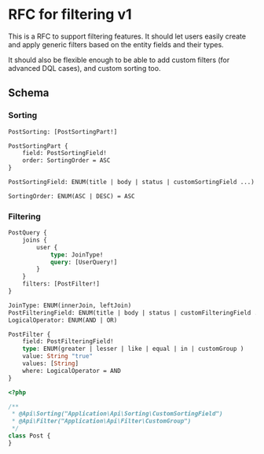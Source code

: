 # RFC for filtering v1

This is a RFC to support filtering features. It should let users easily create and apply generic
filters based on the entity fields and their types.

It should also be flexible enough to be able to add custom filters (for advanced DQL cases),
and custom sorting too.

## Schema

### Sorting

```graphql
PostSorting: [PostSortingPart!]

PostSortingPart {
    field: PostSortingField!
    order: SortingOrder = ASC
}

PostSortingField: ENUM(title | body | status | customSortingField ...)

SortingOrder: ENUM(ASC | DESC) = ASC
```

### Filtering

```graphql
PostQuery {
    joins {
        user {
            type: JoinType!
            query: [UserQuery!]
        }
    }
    filters: [PostFilter!]
}

JoinType: ENUM(innerJoin, leftJoin)
PostFilteringField: ENUM(title | body | status | customFilteringField ...)
LogicalOperator: ENUM(AND | OR)

PostFilter {
    field: PostFilteringField!
    type: ENUM(greater | lesser | like | equal | in | customGroup )
    value: String "true"
    values: [String]
    where: LogicalOperator = AND
}
```

```php
<?php

/**
 * @Api\Sorting("Application\Api\Sorting\CustomSortingField")
 * @Api\Filter("Application\Api\Filter\CustomGroup")
 */
class Post {
}
```
